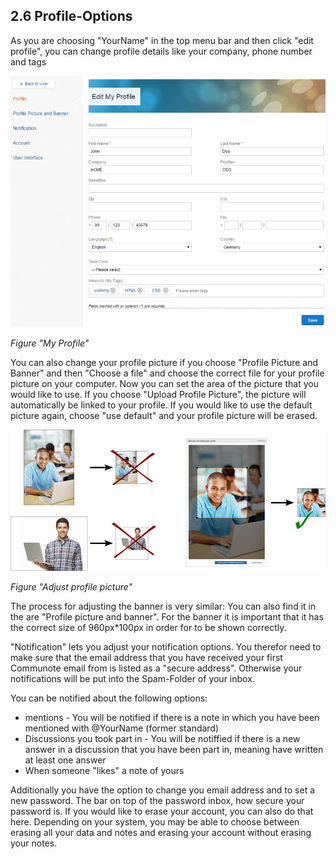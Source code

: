 ---
---
## 2.6 Profile-Options

As you are choosing "YourName" in the top menu bar and then click "edit profile", you can change profile details like your company, phone number and tags

![](/images/docu/user_edit.png)

_Figure "My Profile"_

You can also change your profile picture if you choose "Profile Picture and Banner" and then "Choose a file" and choose the correct file for your profile picture on your computer. Now you can set the area of the picture that you would like to use. If you choose "Upload Profile Picture", the picture will automatically be linked to your profile. If you would like to use the default picture again, choose "use default" and your profile picture will be erased.

![](/images/docu/profile_picture_helper.png)

_Figure "Adjust profile picture"_

The process for adjusting the banner is very similar: You can also find it in the are "Profile picture and banner". For the banner it is important that it has the correct size of 960px*100px in order for to be shown correctly.

"Notification" lets you adjust your notification options. You therefor need to make sure that the email address that you have received your first Communote email from is listed as a "secure address". Otherwise your notifications will be put into the Spam-Folder of your inbox.

You can be notified about the following options:

*   mentions - You will be notified if there is a note in which you have been mentioned with @YourName (former standard)
*   Discussions you took part in - You will be notiffied if there is a new answer in a discussion that you have been part in, meaning have written at least one answer
*   When someone "likes" a note of yours

Additionally you have the option to change you email address and to set a new password. The bar on top of the password inbox, how secure your password is. If you would like to erase your account, you can also do that here. Depending on your system, you may be able to choose between erasing all your data and notes and erasing your account without erasing your notes.
